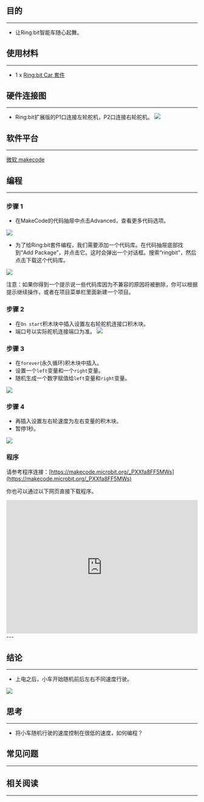 ## 目的
---
- 让Ring:bit智能车随心起舞。

## 使用材料
---
- 1 x [Ring:bit Car 套件](https://www.elecfreaks.com/estore)

## 硬件连接图
---
- Ring:bit扩展版的P1口连接左轮舵机，P2口连接右轮舵机。
![](https://i.imgur.com/jBVHea8.png)

## 软件平台
---
[微软 makecode](https://makecode.microbit.org/#)

## 编程
---
### 步骤 1
- 在MakeCode的代码抽屉中点击Advanced，查看更多代码选项。

![](https://i.imgur.com/2qCyzQ7.png)

- 为了给Ring:bit套件编程，我们需要添加一个代码库。在代码抽屉底部找到“Add Package”，并点击它。这时会弹出一个对话框。搜索“ringbit"，然后点击下载这个代码库。

![](https://i.imgur.com/1Wq2Mov.jpg)

注意：如果你得到一个提示说一些代码库因为不兼容的原因将被删除，你可以根据提示继续操作，或者在项目菜单栏里面新建一个项目。

### 步骤 2

- 在`On start`积木块中插入设置左右轮舵机连接口积木块。
- 端口号以实际舵机连接端口为准。
![](https://i.imgur.com/igG5TVD.png)

### 步骤 3
- 在`forever`(永久循环)积木块中插入。
- 设置一个`left`变量和一个`right`变量。
- 随机生成一个数字赋值给`left`变量和`right`变量。

![](https://i.imgur.com/2PPYJ0T.png)

### 步骤 4

- 再插入设置左右轮速度为左右变量的积木块。
- 暂停1秒。

![](https://i.imgur.com/HSujBjF.png)


### 程序

请参考程序连接：[https://makecode.microbit.org/_PXXfa8FF5MWs](https://makecode.microbit.org/_PXXfa8FF5MWs)

你也可以通过以下网页直接下载程序。

<div style="position:relative;height:0;padding-bottom:70%;overflow:hidden;"><iframe style="position:absolute;top:0;left:0;width:100%;height:100%;" src="https://makecode.microbit.org/#pub:_PXXfa8FF5MWs" frameborder="0" sandbox="allow-popups allow-forms allow-scripts allow-same-origin"></iframe></div>  
---


## 结论
---
- 上电之后，小车开始随机前后左右不同速度行驶。

![](https://i.imgur.com/j6kX56N.jpg)

## 思考
---
- 将小车随机行驶的速度控制在很低的速度，如何编程？

## 常见问题
---


## 相关阅读  
---

